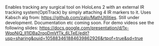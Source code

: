 Enables tracking any surgical tool on HoloLens 2 with an external IR tracking system(OptiTrack) by simply attaching 4 IR markers to it.
Uses Kabsch alg from: https://github.com/zalo/MathUtilities.
Still under development. Documentation etc coming soon.
For demo videos see the following slides:
https://docs.google.com/presentation/d/1x-WqpNiQ_lI1lDBa2rqoDmVfTk_6LTeE/edit?usp=sharing&ouid=105883461884639862926&rtpof=true&sd=true

